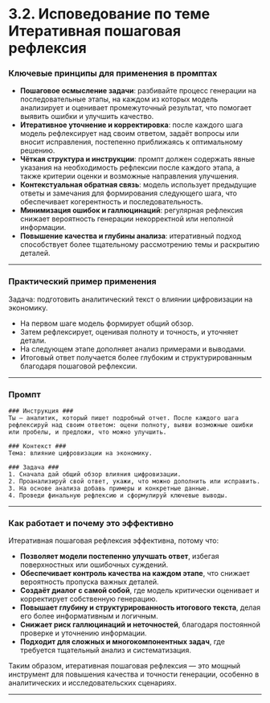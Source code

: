 3.2. Исповедование по теме Итеративная пошаговая рефлексия
===================================================================

### Ключевые принципы для применения в промптах

- **Пошаговое осмысление задачи**: разбивайте процесс генерации на последовательные этапы, на каждом из которых модель анализирует и оценивает промежуточный результат, что помогает выявить ошибки и улучшить качество.
- **Итеративное уточнение и корректировка**: после каждого шага модель рефлексирует над своим ответом, задаёт вопросы или вносит исправления, постепенно приближаясь к оптимальному решению.
- **Чёткая структура и инструкции**: промпт должен содержать явные указания на необходимость рефлексии после каждого этапа, а также критерии оценки и возможные направления улучшения.
- **Контекстуальная обратная связь**: модель использует предыдущие ответы и замечания для формирования следующего шага, что обеспечивает когерентность и последовательность.
- **Минимизация ошибок и галлюцинаций**: регулярная рефлексия снижает вероятность генерации некорректной или неполной информации.
- **Повышение качества и глубины анализа**: итеративный подход способствует более тщательному рассмотрению темы и раскрытию деталей.

---

### Практический пример применения

Задача: подготовить аналитический текст о влиянии цифровизации на экономику.

- На первом шаге модель формирует общий обзор.
- Затем рефлексирует, оценивая полноту и точность, и уточняет детали.
- На следующем этапе дополняет анализ примерами и выводами.
- Итоговый ответ получается более глубоким и структурированным благодаря пошаговой рефлексии.

---

### Промпт

```
### Инструкция ###
Ты — аналитик, который пишет подробный отчет. После каждого шага рефлексируй над своим ответом: оцени полноту, выяви возможные ошибки или пробелы, и предложи, что можно улучшить.

### Контекст ###
Тема: влияние цифровизации на экономику.

### Задача ###
1. Сначала дай общий обзор влияния цифровизации.
2. Проанализируй свой ответ, укажи, что можно дополнить или исправить.
3. На основе анализа добавь примеры и конкретные данные.
4. Проведи финальную рефлексию и сформулируй ключевые выводы.
```


---

### Как работает и почему это эффективно

Итеративная пошаговая рефлексия эффективна, потому что:

- **Позволяет модели постепенно улучшать ответ**, избегая поверхностных или ошибочных суждений.
- **Обеспечивает контроль качества на каждом этапе**, что снижает вероятность пропуска важных деталей.
- **Создаёт диалог с самой собой**, где модель критически оценивает и корректирует собственную генерацию.
- **Повышает глубину и структурированность итогового текста**, делая его более информативным и логичным.
- **Снижает риск галлюцинаций и неточностей**, благодаря постоянной проверке и уточнению информации.
- **Подходит для сложных и многокомпонентных задач**, где требуется тщательный анализ и систематизация.

Таким образом, итеративная пошаговая рефлексия — это мощный инструмент для повышения качества и точности генерации, особенно в аналитических и исследовательских сценариях.

---

[^1]: https://nsuem.ru/science/publications/science_notes/issue.php?ELEMENT_ID=1021

[^2]: https://www.reflexion.ru/Library/Journal_2001_1_rus.pdf

[^3]: https://www.arsis.ru/blog/agile

[^4]: https://www.unite.ai/ru/рефлексия-70b-llm-с-самокорректирующимся-познанием-и-ведущим-исполнением/

[^5]: https://courses.sberuniversity.ru/ai-education/6/4

[^6]: https://habr.com/ru/companies/otus/articles/681328/

[^7]: https://productlab.ru/blog/top-7-metodov-upravleniya-proektami

